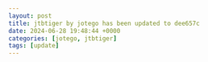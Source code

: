 ```yaml
---
layout: post
title: jtbtiger by jotego has been updated to dee657c
date: 2024-06-28 19:48:44 +0000
categories: [jotego, jtbtiger]
tags: [update]
---
```


